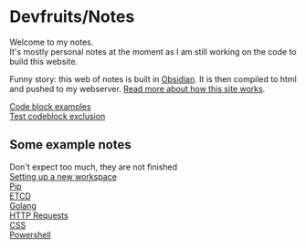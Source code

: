 # Devfruits/Notes   
   
Welcome to my notes.   
It's mostly personal notes at the moment as I am still working on the code to build this website.   
   
Funny story: this web of notes is built in [Obsidian](Private/Obsidian/Obsidian.md). It is then compiled to html and pushed to my webserver. [Read more about how this site works](Building%20Devfruits.md).   
   
[Code block examples](Code%20block%20examples.md)   
[Test codeblock exclusion](Test%20codeblock%20exclusion.md)   
   
## Some example notes    
Don't expect too much, they are not finished   
[Setting up a new workspace](Setting%20up%20a%20new%20workspace.md)   
[Pip](Pip.md)   
[ETCD](ETCD.md)   
[Golang](Go.md)   
[HTTP Requests](HTTP%20Requests.md)   
[CSS](CSS.md)   
[Powershell](Powershell.md)